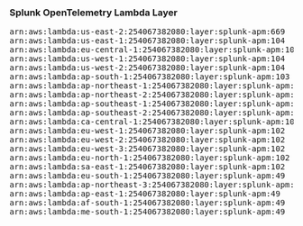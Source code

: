 <h3>Splunk OpenTelemetry Lambda Layer</h3>

<pre>
arn:aws:lambda:us-east-2:254067382080:layer:splunk-apm:669
arn:aws:lambda:us-east-1:254067382080:layer:splunk-apm:104
arn:aws:lambda:eu-central-1:254067382080:layer:splunk-apm:104
arn:aws:lambda:us-west-1:254067382080:layer:splunk-apm:104
arn:aws:lambda:us-west-2:254067382080:layer:splunk-apm:104
arn:aws:lambda:ap-south-1:254067382080:layer:splunk-apm:103
arn:aws:lambda:ap-northeast-1:254067382080:layer:splunk-apm:103
arn:aws:lambda:ap-northeast-2:254067382080:layer:splunk-apm:103
arn:aws:lambda:ap-southeast-1:254067382080:layer:splunk-apm:103
arn:aws:lambda:ap-southeast-2:254067382080:layer:splunk-apm:102
arn:aws:lambda:ca-central-1:254067382080:layer:splunk-apm:102
arn:aws:lambda:eu-west-1:254067382080:layer:splunk-apm:102
arn:aws:lambda:eu-west-2:254067382080:layer:splunk-apm:102
arn:aws:lambda:eu-west-3:254067382080:layer:splunk-apm:102
arn:aws:lambda:eu-north-1:254067382080:layer:splunk-apm:102
arn:aws:lambda:sa-east-1:254067382080:layer:splunk-apm:102
arn:aws:lambda:eu-south-1:254067382080:layer:splunk-apm:49
arn:aws:lambda:ap-northeast-3:254067382080:layer:splunk-apm:49
arn:aws:lambda:ap-east-1:254067382080:layer:splunk-apm:49
arn:aws:lambda:af-south-1:254067382080:layer:splunk-apm:49
arn:aws:lambda:me-south-1:254067382080:layer:splunk-apm:49
</pre>